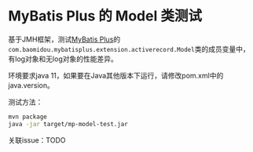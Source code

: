 # MyBatis Plus 的 Model 类测试

基于JMH框架，测试[MyBatis Plus](https://github.com/baomidou/mybatis-plus)的`com.baomidou.mybatisplus.extension.activerecord.Model`类的成员变量中，有log对象和无log对象的性能差异。

环境要求java 11，如果要在Java其他版本下运行，请修改pom.xml中的java.version。



测试方法：

```sh
mvn package
java -jar target/mp-model-test.jar
```



关联issue：TODO

